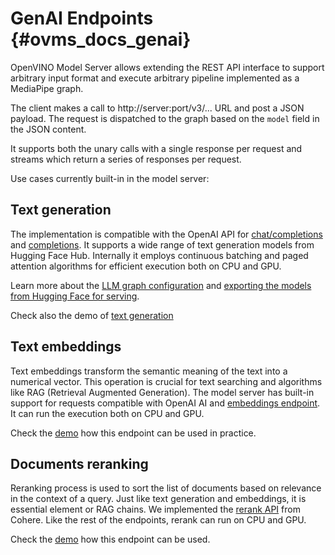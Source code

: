 # GenAI Endpoints {#ovms_docs_genai}

OpenVINO Model Server allows extending the REST API interface to support arbitrary input format and execute arbitrary pipeline implemented as a MediaPipe graph.

The client makes a call to http://server:port/v3/... URL and post a JSON payload. The request is dispatched to the graph based on the `model` field in the JSON content.

It supports both the unary calls with a single response per request and streams which return a series of responses per request.

Use cases currently built-in in the model server:


## Text generation

The implementation is compatible with the OpenAI API for [chat/completions](./model_server_rest_api_chat.md) and [completions](./model_server_rest_api_completions.md).
It supports a wide range of text generation models from Hugging Face Hub.
Internally it employs continuous batching and paged attention algorithms for efficient execution both on CPU and GPU.

Learn more about the [LLM graph configuration](./llm/reference.md) and [exporting the models from Hugging Face for serving](../demos/common/export_models/README.md).

Check also the demo of [text generation](../demos/continuous_batching/README.md)


## Text embeddings

Text embeddings transform the semantic meaning of the text into a numerical vector. This operation is crucial for text searching and algorithms like RAG (Retrieval Augmented Generation).
The model server has built-in support for requests compatible with OpenAI AI and [embeddings endpoint](./model_server_rest_api_embeddings.md).
It can run the execution both on CPU and GPU.

Check the [demo](../demos/embeddings/README.md) how this endpoint can be used in practice. 


## Documents reranking

Reranking process is used to sort the list of documents based on relevance in the context of a query. Just like text generation and embeddings, it is essential element or RAG chains.
We implemented the [rerank API](./model_server_rest_api_rerank.md) from Cohere.
Like the rest of the endpoints, rerank can run on CPU and GPU.

Check the [demo](../demos/rerank/README.md) how this endpoint can be used.








